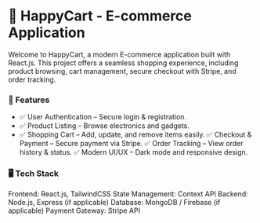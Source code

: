 # 🛒 HappyCart - E-commerce Application
Welcome to HappyCart, a modern E-commerce application built with React.js. This project offers a seamless shopping experience, including product browsing, cart management, secure checkout with Stripe, and order tracking.

### 🚀 Features
*  ✅ User Authentication – Secure login & registration.
*  ✅ Product Listing – Browse electronics and gadgets.
*  ✅ Shopping Cart – Add, update, and remove items easily.
✅ Checkout & Payment – Secure payment via Stripe.
✅ Order Tracking – View order history & status.
✅ Modern UI/UX – Dark mode and responsive design.

### 🖥️ Tech Stack
Frontend: React.js, TailwindCSS
State Management: Context API
Backend: Node.js, Express (if applicable)
Database: MongoDB / Firebase (if applicable)
Payment Gateway: Stripe API

